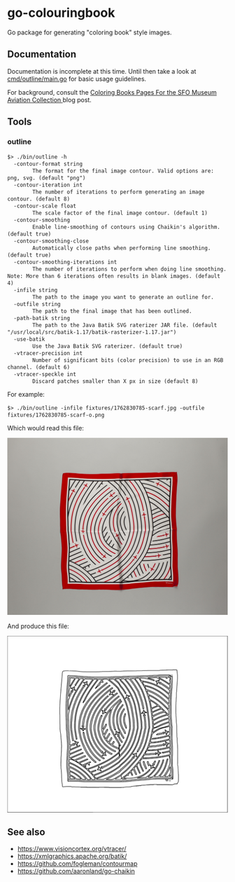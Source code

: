 # go-colouringbook

Go package for generating "coloring book" style images.

## Documentation

Documentation is incomplete at this time. Until then take a look at [cmd/outline/main.go](cmd/outline/main.go) for basic usage guidelines.

For background, consult the [Coloring Books Pages For the SFO Museum Aviation Collection ](https://millsfield.sfomuseum.org/blog/2023/12/18/coloringbook/) blog post.

## Tools

### outline

```
$> ./bin/outline -h
  -contour-format string
    	The format for the final image contour. Valid options are: png, svg. (default "png")
  -contour-iteration int
    	The number of iterations to perform generating an image contour. (default 8)
  -contour-scale float
    	The scale factor of the final image contour. (default 1)
  -contour-smoothing
    	Enable line-smoothing of contours using Chaikin's algorithm. (default true)
  -contour-smoothing-close
    	Automatically close paths when performing line smoothing. (default true)
  -contour-smoothing-iterations int
    	The number of iterations to perform when doing line smoothing. Note: More than 6 iterations often results in blank images. (default 4)
  -infile string
    	The path to the image you want to generate an outline for.
  -outfile string
    	The path to the final image that has been outlined.
  -path-batik string
    	The path to the Java Batik SVG raterizer JAR file. (default "/usr/local/src/batik-1.17/batik-rasterizer-1.17.jar")
  -use-batik
    	Use the Java Batik SVG raterizer. (default true)
  -vtracer-precision int
    	Number of significant bits (color precision) to use in an RGB channel. (default 6)
  -vtracer-speckle int
    	Discard patches smaller than X px in size (default 8)
```

For example:

```
$> ./bin/outline -infile fixtures/1762830785-scarf.jpg -outfile fixtures/1762830785-scarf-o.png
```

Which would read this file:

![](fixtures/1762830785-scarf.jpg)

And produce this file:

![](fixtures/1762830785-scarf-o.png)

## See also

* https://www.visioncortex.org/vtracer/
* https://xmlgraphics.apache.org/batik/
* https://github.com/fogleman/contourmap
* https://github.com/aaronland/go-chaikin